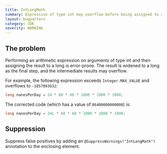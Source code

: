 ```yaml
---
title: IntLongMath
summary: Expression of type int may overflow before being assigned to a long
layout: bugpattern
category: JDK
severity: WARNING
---
```


<!--
*** AUTO-GENERATED, DO NOT MODIFY ***
To make changes, edit the @BugPattern annotation or the explanation in docs/bugpattern.
-->

## The problem
Performing an arithmetic expression on arguments of type int and then assigning
the result to a long is error-prone. The result is widened to a long as the
final step, and the intermediate results may overflow.

For example, the following expression exceeds `Integer.MAX_VALUE` and overflows
to `-1857093632`:

```java
long nanosPerDay = 24 * 60 * 60 * 1000 * 1000 * 1000;
```

The corrected code (which has a value of `86400000000000`) is:

```java
long nanosPerDay = 24L * 60 * 60 * 1000 * 1000 * 1000;
```

## Suppression
Suppress false positives by adding an `@SuppressWarnings("IntLongMath")` annotation to the enclosing element.

